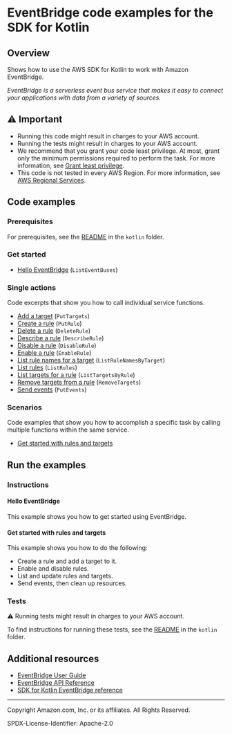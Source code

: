 <!--Generated by WRITEME on 2023-04-14 14:24:06.358231 (UTC)-->
# EventBridge code examples for the SDK for Kotlin

## Overview

Shows how to use the AWS SDK for Kotlin to work with Amazon EventBridge.

<!--custom.overview.start-->
<!--custom.overview.end-->

*EventBridge is a serverless event bus service that makes it easy to connect your applications with data from a variety of sources.*

## ⚠ Important

* Running this code might result in charges to your AWS account.
* Running the tests might result in charges to your AWS account.
* We recommend that you grant your code least privilege. At most, grant only the minimum permissions required to perform the task. For more information, see [Grant least privilege](https://docs.aws.amazon.com/IAM/latest/UserGuide/best-practices.html#grant-least-privilege).
* This code is not tested in every AWS Region. For more information, see [AWS Regional Services](https://aws.amazon.com/about-aws/global-infrastructure/regional-product-services).

<!--custom.important.start-->
<!--custom.important.end-->

## Code examples

### Prerequisites

For prerequisites, see the [README](../../README.md#Prerequisites) in the `kotlin` folder.


<!--custom.prerequisites.start-->
<!--custom.prerequisites.end-->


### Get started

* [Hello EventBridge](src/main/kotlin/com/kotlin/eventbridge/HelloEventBridge.kt#L11) (`ListEventBuses`)

### Single actions

Code excerpts that show you how to call individual service functions.

* [Add a target](src/main/kotlin/com/kotlin/eventbridge/EventbridgeMVP.kt#L417) (`PutTargets`)
* [Create a rule](src/main/kotlin/com/kotlin/eventbridge/CreateRuleSchedule.kt#L55) (`PutRule`)
* [Delete a rule](src/main/kotlin/com/kotlin/eventbridge/EventbridgeMVP.kt#L331) (`DeleteRule`)
* [Describe a rule](src/main/kotlin/com/kotlin/eventbridge/EventbridgeMVP.kt#L463) (`DescribeRule`)
* [Disable a rule](src/main/kotlin/com/kotlin/eventbridge/EventbridgeMVP.kt#L476) (`DisableRule`)
* [Enable a rule](src/main/kotlin/com/kotlin/eventbridge/EventbridgeMVP.kt#L476) (`EnableRule`)
* [List rule names for a target](src/main/kotlin/com/kotlin/eventbridge/EventbridgeMVP.kt#L521) (`ListRuleNamesByTarget`)
* [List rules](src/main/kotlin/com/kotlin/eventbridge/EventbridgeMVP.kt#L618) (`ListRules`)
* [List targets for a rule](src/main/kotlin/com/kotlin/eventbridge/EventbridgeMVP.kt#L536) (`ListTargetsByRule`)
* [Remove targets from a rule](src/main/kotlin/com/kotlin/eventbridge/EventbridgeMVP.kt#L343) (`RemoveTargets`)
* [Send events](src/main/kotlin/com/kotlin/eventbridge/EventbridgeMVP.kt#L369) (`PutEvents`)

### Scenarios

Code examples that show you how to accomplish a specific task by calling multiple
functions within the same service.

* [Get started with rules and targets](src/main/kotlin/com/kotlin/eventbridge/EventbridgeMVP.kt) 

## Run the examples

### Instructions


<!--custom.instructions.start-->
<!--custom.instructions.end-->

#### Hello EventBridge

This example shows you how to get started using EventBridge.



#### Get started with rules and targets

This example shows you how to do the following:

* Create a rule and add a target to it.
* Enable and disable rules.
* List and update rules and targets.
* Send events, then clean up resources.

<!--custom.scenario_prereqs.eventbridge_Scenario_GettingStarted.start-->
<!--custom.scenario_prereqs.eventbridge_Scenario_GettingStarted.end-->

<!--custom.scenarios.eventbridge_Scenario_GettingStarted.start-->
<!--custom.scenarios.eventbridge_Scenario_GettingStarted.end-->

### Tests

⚠ Running tests might result in charges to your AWS account.


To find instructions for running these tests, see the [README](../../README.md#Tests)
in the `kotlin` folder.



<!--custom.tests.start-->
<!--custom.tests.end-->

## Additional resources

* [EventBridge User Guide](https://docs.aws.amazon.com/eventbridge/latest/userguide/eb-what-is.html)
* [EventBridge API Reference](https://docs.aws.amazon.com/eventbridge/latest/APIReference/Welcome.html)
* [SDK for Kotlin EventBridge reference](https://sdk.amazonaws.com/kotlin/api/latest/eventbridge/index.html)

<!--custom.resources.start-->
<!--custom.resources.end-->

---

Copyright Amazon.com, Inc. or its affiliates. All Rights Reserved.

SPDX-License-Identifier: Apache-2.0